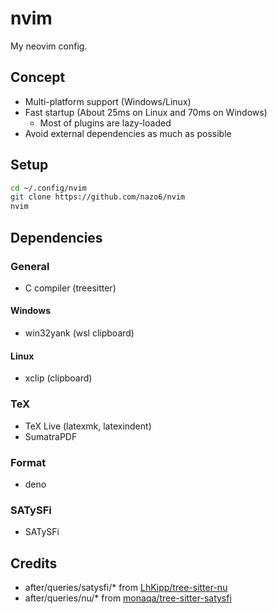 # nvim

My neovim config.

## Concept

- Multi-platform support (Windows/Linux)
- Fast startup (About 25ms on Linux and 70ms on Windows)
  - Most of plugins are lazy-loaded
- Avoid external dependencies as much as possible

## Setup

```bash
cd ~/.config/nvim
git clone https://github.com/nazo6/nvim
nvim
```

## Dependencies

### General

- C compiler (treesitter)

#### Windows

- win32yank (wsl clipboard)

#### Linux

- xclip (clipboard)

### TeX

- TeX Live (latexmk, latexindent)
- SumatraPDF

### Format

- deno

### SATySFi

- SATySFi

## Credits

- after/queries/satysfi/\* from
  [LhKipp/tree-sitter-nu](https://github.com/LhKipp/tree-sitter-nu/)
- after/queries/nu/\* from
  [monaqa/tree-sitter-satysfi](https://github.com/monaqa/tree-sitter-satysfi/)
